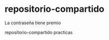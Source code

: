 repositorio-compartido
======================

La contraseña tiene premio

repositorio-compartido practicas
